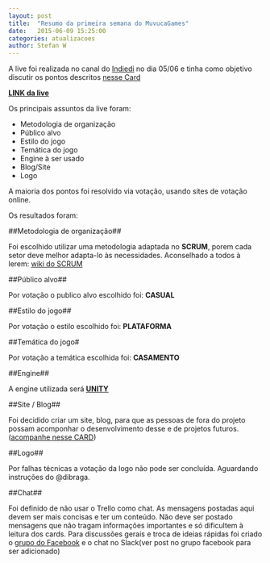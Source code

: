 ```yaml
---
layout: post
title:  "Resumo da primeira semana do MuvucaGames"
date:   2015-06-09 15:25:00
categories: atualizacoes
author: Stefan W
---
```


A live foi realizada no canal do [Indiedi](https://www.youtube.com/user/TheindieDi) no dia 05/06 e tinha como objetivo discutir os pontos descritos [nesse Card](https://trello.com/c/m4GtWkLE/1-live-001-hj-as-19h)

[**LINK da live**](https://www.youtube.com/watch?v=DrvTJaODi4Q)

Os principais assuntos da live foram:

- Metodologia de organização
- Público alvo
- Estilo do jogo
- Temática do jogo
- Engine à ser usado
- Blog/Site
- Logo

A maioria dos pontos foi resolvido via votação, usando sites de votação online.

Os resultados foram:

##Metodologia de organização##

Foi escolhido utilizar uma metodologia adaptada no **SCRUM**, porem cada setor deve melhor adapta-lo às necessidades. Aconselhado a todos à lerem: [wiki do SCRUM](http://pt.wikipedia.org/wiki/Scrum)

##Público alvo##

Por votação o publico alvo escolhido foi: **CASUAL**

##Estilo do jogo##

Por votação o estilo escolhido foi: **PLATAFORMA**

##Temática do jogo#

Por votação a temática escolhida foi: **CASAMENTO**

##Engine##

A engine utilizada será [**UNITY**](https://unity3d.com/)

##Site / Blog##

Foi decidido criar um site, blog, para que as pessoas de fora do projeto possam acomponhar o desenvolvimento desse e de projetos futuros.
([acompanhe nesse CARD](https://trello.com/c/gKQA53QX/10-site-blog)) 

##Logo##

Por falhas técnicas a votação da logo não pode ser concluída. Aguardando instruções do @dibraga.

##Chat##

Foi definido de não usar o Trello como chat. As mensagens postadas aqui devem ser mais concisas e ter um conteúdo. Não deve ser postado mensagens que não tragam informações importantes e só dificultem à leitura dos cards. Para discussões gerais e troca de ideias rápidas foi criado o [grupo do Facebook](https://www.facebook.com/groups/1591708917751343/) e o chat no Slack(ver post no grupo facebook para ser adicionado)
